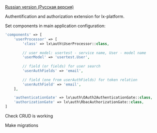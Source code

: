 [Russian version (Русская версия)](https://github.com/epicoon/lx-auth/blob/master/README-ru.md)

Authentification and authorization extension for lx-platform.

Set components in main application configuration:

```php
'components' => [
	'userProcessor' => [
		'class' => lx\auth\UserProcessor::class,
		
		// user model: usertest - service name, User - model name
		'userModel' => 'usertest.User',
		
		// field (or fields) for user search
		'userAuthFields' => 'email',
		
		// field (one from userAuthFields) for token relation
		'userAuthField' => 'email',
	],

	'authenticationGate' => lx\auth\OAuth2AuthenticationGate::class,
	'authorizationGate' => lx\auth\RbacAuthorizationGate::class,
]
```

Check CRUD is working

Make migrations
